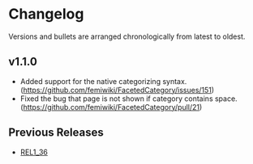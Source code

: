 # Changelog

Versions and bullets are arranged chronologically from latest to oldest.

## v1.1.0

- Added support for the native categorizing syntax. (https://github.com/femiwiki/FacetedCategory/issues/151)
- Fixed the bug that page is not shown if category contains space. (https://github.com/femiwiki/FacetedCategory/pull/21)

## Previous Releases

- [REL1_36](https://github.com/femiwiki/FacetedCategory/blob/REL1_36/CHANGELOG.md)
